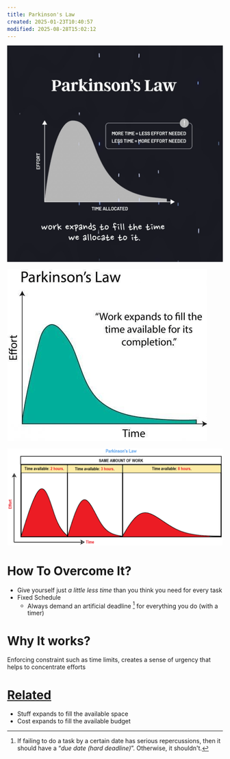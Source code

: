 ```yaml
---
title: Parkinson's Law
created: 2025-01-23T10:40:57
modified: 2025-08-28T15:02:12
---
```


![](../_attachments/3cae3b161fe3ae13dcc2ba6fadeceb34.png)

![](../_attachments/c5858ead999f8dee04986db697ff2ffd.png)

![](../_attachments/7fc3f3e4733564ea43dfed18131d141b.png)

# How To Overcome It?

* Give yourself just _a little less time_ than you think you need for every task
* Fixed Schedule
	* Always demand an artificial deadline [^1] for everything you do (with a timer)

# **Why It works?**

Enforcing constraint such as time limits, creates a sense of urgency that helps to concentrate efforts

# [Related](https://sketchplanations.com/laws-of-expansion)

* Stuff expands to fill the available space
* Cost expands to fill the available budget

[^1]: If failing to do a task by a certain date has serious repercussions, then it should have a “_due date (hard deadline)_”. Otherwise, it shouldn't.
